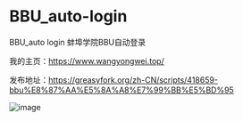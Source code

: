 # BBU_auto-login
BBU_auto login  蚌埠学院BBU自动登录

我的主页：https://www.wangyongwei.top/

发布地址：https://greasyfork.org/zh-CN/scripts/418659-bbu%E8%87%AA%E5%8A%A8%E7%99%BB%E5%BD%95

![image](https://user-images.githubusercontent.com/59910348/112113620-03618000-8bf2-11eb-862e-a597fc0698bb.png)
